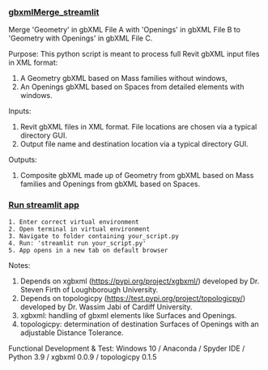 ### [gbxmlMerge_streamlit](https://jpstaub-gbxmlmerge-streamlit-gbxmlmerge-streamlit-h1erbp.streamlitapp.com/)
Merge 'Geometry' in gbXML File A with 'Openings' in gbXML File B to 'Geometry with Openings' in gbXML File C.

Purpose: This python script is meant to process full Revit gbXML input files in XML format:
1. A Geometry gbXML based on Mass families without windows,
2. An Openings gbXML based on Spaces from detailed elements with windows.

Inputs:
1. Revit gbXML files in XML format. File locations are chosen via a typical directory GUI.
2. Output file name and destination location via a typical directory GUI.


Outputs:
1. Composite gbXML made up of Geometry from gbXML based on Mass families and Openings from gbXML based on Spaces.

### [Run streamlit app](https://docs.streamlit.io/knowledge-base/using-streamlit/how-do-i-run-my-streamlit-script)
	1. Enter correct virtual environment
	2. Open terminal in virtual environment
	3. Navigate to folder containing your_script.py
	4. Run: 'streamlit run your_script.py'
	5. App opens in a new tab on default browser


Notes:
1. Depends on xgbxml (https://pypi.org/project/xgbxml/) developed by Dr. Steven Firth of Loughborough University.
2. Depends on topologicpy (https://test.pypi.org/project/topologicpy/) developed by Dr. Wassim Jabi of Cardiff University.
3. xgbxml: handling of gbxml elements like Surfaces and Openings.
4. topologicpy: determination of destination Surfaces of Openings with an adjustable Distance Tolerance.


Functional Development & Test:
  Windows 10 /
  Anaconda / Spyder IDE / Python 3.9 /
  xgbxml 0.0.9 /
  topologicpy 0.1.5
